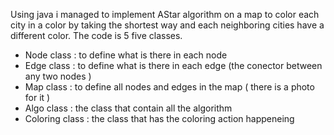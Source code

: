 Using java i managed to implement AStar algorithm on a map to color each city in a color by taking the shortest way and each neighboring cities have a different color.
The code is 5 five classes.
- Node class : to define what is there in each node
- Edge class : to define what is there in each edge (the conector between any two nodes )
- Map class : to define all nodes and edges in the map ( there is a photo for it )
- Algo class : the class that contain all the algorithm
- Coloring class : the class that has the coloring action happeneing 
